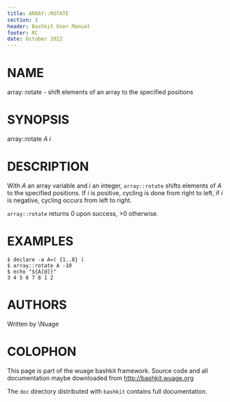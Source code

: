 ```yaml
---
title: ARRAY::ROTATE
section: 1
header: Bashkit User Manual
footer: RC
date: October 2022
---
```


# NAME

array::rotate - shift elements of an array to the specified positions

# SYNOPSIS

array::rotate *A* *i*

# DESCRIPTION

With *A* an array variable and *i* an integer, `array::rotate` shifts
elements of *A* to the specified positions. If *i* is positive, cycling
is done from right to left, if *i* is negative, cycling occurs from
left to right.

`array::rotate` returns 0 upon success, >0 otherwise.

# EXAMPLES

    $ declare -a A=( {1..8} )
    $ array::rotate A -10
    $ echo "${A[@]}"
    3 4 5 6 7 8 1 2

# AUTHORS
Written by \\Nuage

# COLOPHON
This page is part of the wuage bashkit framework. Source code and all
documentation maybe downloaded from <http://bashkit.wuage.org>

The `doc` directory distributed with `bashkit` contains full documentation.
